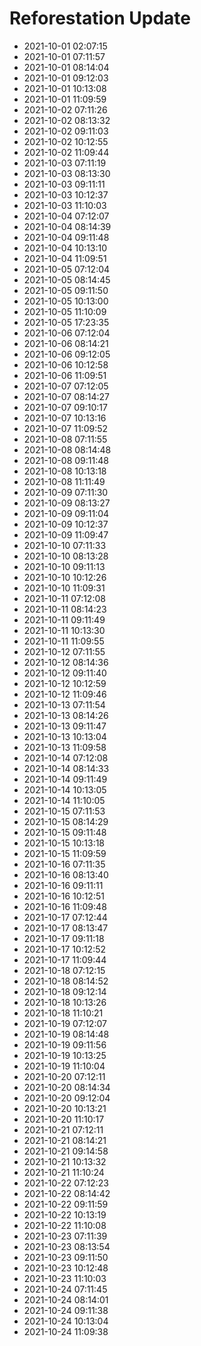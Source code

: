 # Reforestation Update

- 2021-10-01 02:07:15
- 2021-10-01 07:11:57
- 2021-10-01 08:14:04
- 2021-10-01 09:12:03
- 2021-10-01 10:13:08
- 2021-10-01 11:09:59
- 2021-10-02 07:11:26
- 2021-10-02 08:13:32
- 2021-10-02 09:11:03
- 2021-10-02 10:12:55
- 2021-10-02 11:09:44
- 2021-10-03 07:11:19
- 2021-10-03 08:13:30
- 2021-10-03 09:11:11
- 2021-10-03 10:12:37
- 2021-10-03 11:10:03
- 2021-10-04 07:12:07
- 2021-10-04 08:14:39
- 2021-10-04 09:11:48
- 2021-10-04 10:13:10
- 2021-10-04 11:09:51
- 2021-10-05 07:12:04
- 2021-10-05 08:14:45
- 2021-10-05 09:11:50
- 2021-10-05 10:13:00
- 2021-10-05 11:10:09
- 2021-10-05 17:23:35
- 2021-10-06 07:12:04
- 2021-10-06 08:14:21
- 2021-10-06 09:12:05
- 2021-10-06 10:12:58
- 2021-10-06 11:09:51
- 2021-10-07 07:12:05
- 2021-10-07 08:14:27
- 2021-10-07 09:10:17
- 2021-10-07 10:13:16
- 2021-10-07 11:09:52
- 2021-10-08 07:11:55
- 2021-10-08 08:14:48
- 2021-10-08 09:11:48
- 2021-10-08 10:13:18
- 2021-10-08 11:11:49
- 2021-10-09 07:11:30
- 2021-10-09 08:13:27
- 2021-10-09 09:11:04
- 2021-10-09 10:12:37
- 2021-10-09 11:09:47
- 2021-10-10 07:11:33
- 2021-10-10 08:13:28
- 2021-10-10 09:11:13
- 2021-10-10 10:12:26
- 2021-10-10 11:09:31
- 2021-10-11 07:12:08
- 2021-10-11 08:14:23
- 2021-10-11 09:11:49
- 2021-10-11 10:13:30
- 2021-10-11 11:09:55
- 2021-10-12 07:11:55
- 2021-10-12 08:14:36
- 2021-10-12 09:11:40
- 2021-10-12 10:12:59
- 2021-10-12 11:09:46
- 2021-10-13 07:11:54
- 2021-10-13 08:14:26
- 2021-10-13 09:11:47
- 2021-10-13 10:13:04
- 2021-10-13 11:09:58
- 2021-10-14 07:12:08
- 2021-10-14 08:14:33
- 2021-10-14 09:11:49
- 2021-10-14 10:13:05
- 2021-10-14 11:10:05
- 2021-10-15 07:11:53
- 2021-10-15 08:14:29
- 2021-10-15 09:11:48
- 2021-10-15 10:13:18
- 2021-10-15 11:09:59
- 2021-10-16 07:11:35
- 2021-10-16 08:13:40
- 2021-10-16 09:11:11
- 2021-10-16 10:12:51
- 2021-10-16 11:09:48
- 2021-10-17 07:12:44
- 2021-10-17 08:13:47
- 2021-10-17 09:11:18
- 2021-10-17 10:12:52
- 2021-10-17 11:09:44
- 2021-10-18 07:12:15
- 2021-10-18 08:14:52
- 2021-10-18 09:12:14
- 2021-10-18 10:13:26
- 2021-10-18 11:10:21
- 2021-10-19 07:12:07
- 2021-10-19 08:14:48
- 2021-10-19 09:11:56
- 2021-10-19 10:13:25
- 2021-10-19 11:10:04
- 2021-10-20 07:12:11
- 2021-10-20 08:14:34
- 2021-10-20 09:12:04
- 2021-10-20 10:13:21
- 2021-10-20 11:10:17
- 2021-10-21 07:12:11
- 2021-10-21 08:14:21
- 2021-10-21 09:14:58
- 2021-10-21 10:13:32
- 2021-10-21 11:10:24
- 2021-10-22 07:12:23
- 2021-10-22 08:14:42
- 2021-10-22 09:11:59
- 2021-10-22 10:13:19
- 2021-10-22 11:10:08
- 2021-10-23 07:11:39
- 2021-10-23 08:13:54
- 2021-10-23 09:11:50
- 2021-10-23 10:12:48
- 2021-10-23 11:10:03
- 2021-10-24 07:11:45
- 2021-10-24 08:14:01
- 2021-10-24 09:11:38
- 2021-10-24 10:13:04
- 2021-10-24 11:09:38
